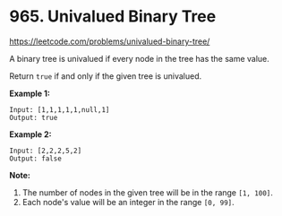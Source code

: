 # 965. Univalued Binary Tree

https://leetcode.com/problems/univalued-binary-tree/

A binary tree is univalued if every node in the tree has the same value.

Return `true` if and only if the given tree is univalued.

**Example 1:**

```
Input: [1,1,1,1,1,null,1]
Output: true
```

**Example 2:**

```
Input: [2,2,2,5,2]
Output: false
```

**Note:**

1. The number of nodes in the given tree will be in the range `[1, 100]`.
2. Each node's value will be an integer in the range `[0, 99]`.
